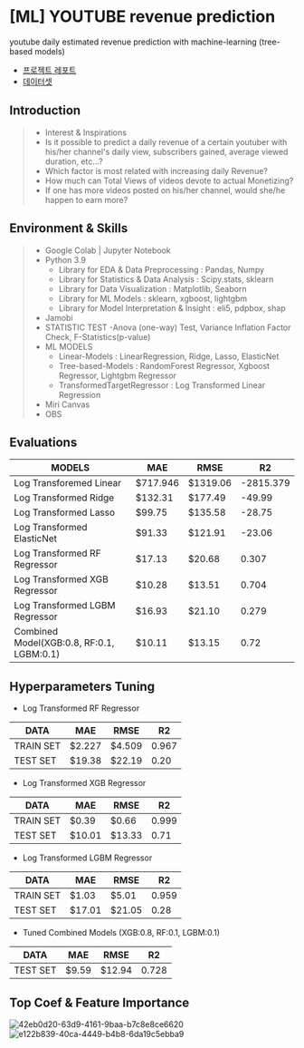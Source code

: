 # [ML] YOUTUBE revenue prediction
youtube daily estimated revenue prediction with machine-learning (tree-based models)
- [프로젝트 레포트](https://github.com/comsa33/ML-Youtube-Revenue-Prediction-Analysis/blob/main/Ai07_S2_Project2_%EC%9D%B4%EB%A3%A8%EC%98%A4.ipynb)
- [데이터셋](https://www.kaggle.com/datasets/kristhecoder/youtube-revenue-data-20182021)

## Introduction
> - Interest & Inspirations
> - Is it possible to predict a daily revenue of a certain youtuber with his/her channel's daily view, subscribers gained, average viewed duration, etc...?
> - Which factor is most related with increasing daily Revenue?
> - How much can Total Views of videos devote to actual Monetizing?
> - If one has more videos posted on his/her channel, would she/he happen to earn more?

## Environment & Skills
> - Google Colab | Jupyter Notebook
> - Python 3.9
>   - Library for EDA & Data Preprocessing : Pandas, Numpy
>   - Library for Statistics & Data Analysis : Scipy.stats, sklearn
>   - Library for Data Visualization : Matplotlib, Seaborn
>   - Library for ML Models : sklearn, xgboost, lightgbm
>   - Library for Model Interpretation & Insight : eli5, pdpbox, shap
> - Jamobi
> - STATISTIC TEST
>     -Anova (one-way) Test, Variance Inflation Factor Check, F-Statistics(p-value)
> - ML MODELS
>    - Linear-Models : LinearRegression, Ridge, Lasso, ElasticNet
>   - Tree-based-Models : RandomForest Regressor, Xgboost Regressor, Lightgbm Regressor
>   - TransformedTargetRegressor : Log Transformed Linear Regression
> - Miri Canvas
> - OBS

## Evaluations
|MODELS     |MAE        |RMSE       |R2       |
|-----------|-----------|-----------|---------|
|Log Transforemed Linear|$717.946   |$1319.06     |-2815.379|
|Log Transformed Ridge|$132.31|$177.49|-49.99|
|Log Transformed Lasso|$99.75|$135.58|-28.75|
|Log Transformed ElasticNet|$91.33|$121.91|-23.06|
|Log Transformed RF Regressor|$17.13|$20.68|0.307|
|Log Transformed XGB Regressor|$10.28|$13.51|0.704|
|Log Transformed LGBM Regressor|$16.93|$21.10|0.279|
|Combined Model(XGB:0.8, RF:0.1, LGBM:0.1)|$10.11|$13.15|0.72|

## Hyperparameters Tuning
- Log Transformed RF Regressor

|DATA     |MAE        |RMSE       |R2       |
|-----------|-----------|-----------|---------|
|TRAIN SET|$2.227|$4.509|0.967|
|TEST SET|$19.38|$22.19|0.20|

- Log Transformed XGB Regressor

|DATA     |MAE        |RMSE       |R2       |
|-----------|-----------|-----------|---------|
|TRAIN SET|$0.39|$0.66|0.999|
|TEST SET|$10.01|$13.33|0.71|

- Log Transformed LGBM Regressor

|DATA     |MAE        |RMSE       |R2       |
|-----------|-----------|-----------|---------|
|TRAIN SET|$1.03|$5.01|0.959|
|TEST SET|$17.01|$21.05|0.28|

- Tuned Combined Models (XGB:0.8, RF:0.1, LGBM:0.1)

|DATA     |MAE        |RMSE       |R2       |
|-----------|-----------|-----------|---------|
|TEST SET|$9.59|$12.94|0.728|

## Top Coef & Feature Importance
![42eb0d20-63d9-4161-9baa-b7c8e8ce6620](https://user-images.githubusercontent.com/61719257/161458455-14005702-a4e6-48db-aaf7-d1bb68771f93.png)
![e122b839-40ca-4449-b4b8-6da19c5ebba9](https://user-images.githubusercontent.com/61719257/161458501-4fff1f51-2a50-4909-b783-e92fef77c424.png)



